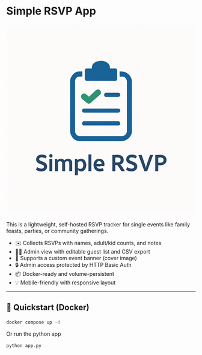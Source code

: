 # Simple RSVP App

![Simple RSVP](assets/header.png)

This is a lightweight, self-hosted RSVP tracker for single events like family
feasts, parties, or community gatherings.

- ✉️ Collects RSVPs with names, adult/kid counts, and notes
- 🧑‍💻 Admin view with editable guest list and CSV export
- 📸 Supports a custom event banner (cover image)
- 🔒 Admin access protected by HTTP Basic Auth
- 📦 Docker-ready and volume-persistent
- 💡 Mobile-friendly with responsive layout

---

## 🚀 Quickstart (Docker)

```bash
docker compose up -d
```

Or run the python app

```bash
python app.py
```
